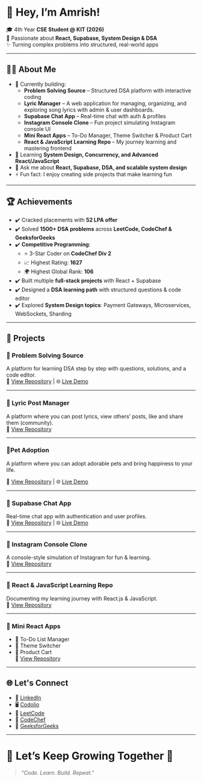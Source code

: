 # 👋 Hey, I’m Amrish!  
🎓 4th Year **CSE Student @ KIT (2026)**  
🚀 Passionate about **React, Supabase, System Design & DSA**  
✨ Turning complex problems into structured, real-world apps  

---

## 👨‍💻 About Me
- 🔭 Currently building:
  - **Problem Solving Source** – Structured DSA platform with interactive coding
  - **Lyric Manager** – A web application for managing, organizing, and exploring song lyrics with admin & user dashboards.  
  - **Supabase Chat App** – Real-time chat with auth & profiles
  - **Instagram Console Clone** – Fun project simulating Instagram console UI 
  - **Mini React Apps** – To-Do Manager, Theme Switcher & Product Cart   
  - **React & JavaScript Learning Repo** – My journey learning and mastering frontend  
- 🌱 Learning **System Design, Concurrency, and Advanced React/JavaScript**  
- 💬 Ask me about **React, Supabase, DSA, and scalable system design**  
- ⚡ Fun fact: I enjoy creating side projects that make learning fun  

---

## 🏆 Achievements
- ✔️ Cracked placements with **52 LPA offer**  
- ✔️ Solved **1500+ DSA problems** across **LeetCode, CodeChef & GeeksforGeeks**  
- ✔️ **Competitive Programming**:  
  - ⭐ 3-Star Coder on **CodeChef Div 2**  
  - 📈 Highest Rating: **1627**  
  - 🌍 Highest Global Rank: **106**  
- ✔️ Built multiple **full-stack projects** with React + Supabase  
- ✔️ Designed a **DSA learning path** with structured questions & code editor  
- ✔️ Explored **System Design topics**: Payment Gateways, Microservices, WebSockets, Sharding  

---

## 🚀 Projects

### 📌 Problem Solving Source  
A platform for learning DSA step by step with questions, solutions, and a code editor.  
🔗 [View Repository](https://github.com/amrishs590/Project-ProblemSolving) | 🌐 [Live Demo](https://dsapathway.vercel.app)

---

### 🎵 Lyric Post Manager  
A platform where you can post lyrics, view others’ posts, like and share them (community).  
🔗 [View Repository](https://github.com/amrishs590/Lryrics-Post-Manager)

---
### 🐶Pet Adoption  
A platform where you can adopt adorable pets and bring happiness to your life.

🔗 [View Repository](https://github.com/amrishs590/Pet-Adoption)  | 🌐 [Live Demo](https://pet-adoption-fam.vercel.app/)

---

### 💬 Supabase Chat App  
Real-time chat app with authentication and user profiles.  
🔗 [View Repository](https://github.com/amrishs590/chat-app) | 🌐 [Live Demo](https://talkifyhub.vercel.app/)

---

### 📸 Instagram Console Clone  
A console-style simulation of Instagram for fun & learning.  
🔗 [View Repository](https://github.com/amrishs590/Instagram-LLD)

---

### 📌 React & JavaScript Learning Repo  
Documenting my learning journey with React.js & JavaScript.  
🔗 [View Repository](#)

---

### 📌 Mini React Apps  
- 📝 To-Do List Manager  
- 🎨 Theme Switcher  
- 🛒 Product Cart  
🔗 [View Repository](#)

---

## 🌐 Let's Connect  

- 💼 [LinkedIn](https://www.linkedin.com/in/amrish-s-7a8758310/)  
- 🖥️ [Codolio](https://codolio.com/profile/Amrish)  
- 🧩 [LeetCode](https://leetcode.com/u/amrishs590/)  
- 🍴 [CodeChef](https://www.codechef.com/users/amrishs)  
- 📗 [GeeksforGeeks](https://www.geeksforgeeks.org/user/amrishkq5e/)

---


# 🎯 Let’s Keep Growing Together 🚀  
> *“Code. Learn. Build. Repeat.”*

